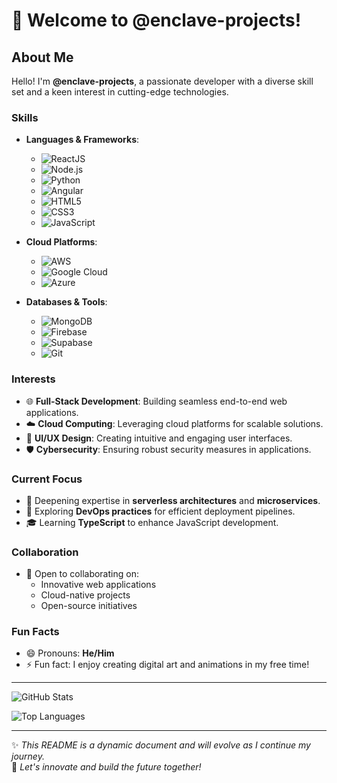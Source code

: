 # 👋 Welcome to @enclave-projects!

## About Me
Hello! I'm **@enclave-projects**, a passionate developer with a diverse skill set and a keen interest in cutting-edge technologies.

### Skills
- **Languages & Frameworks**:
  - ![ReactJS](https://img.shields.io/badge/-ReactJS-61DAFB?logo=react&logoColor=white)
  - ![Node.js](https://img.shields.io/badge/-Node.js-339933?logo=node.js&logoColor=white)
  - ![Python](https://img.shields.io/badge/-Python-3776AB?logo=python&logoColor=white)
  - ![Angular](https://img.shields.io/badge/-Angular-DD0031?logo=angular&logoColor=white)
  - ![HTML5](https://img.shields.io/badge/-HTML5-E34F26?logo=html5&logoColor=white)
  - ![CSS3](https://img.shields.io/badge/-CSS3-1572B6?logo=css3&logoColor=white)
  - ![JavaScript](https://img.shields.io/badge/-JavaScript-F7DF1E?logo=javascript&logoColor=black)

    
- **Cloud Platforms**:
  - ![AWS](https://img.shields.io/badge/-AWS-232F3E?logo=amazon-aws&logoColor=white)
  - ![Google Cloud](https://img.shields.io/badge/-Google%20Cloud-4285F4?logo=google-cloud&logoColor=white)
  - ![Azure](https://img.shields.io/badge/-Azure-0078D4?logo=microsoft-azure&logoColor=white)

- **Databases & Tools**:
  - ![MongoDB](https://img.shields.io/badge/-MongoDB-47A248?logo=mongodb&logoColor=white)
  - ![Firebase](https://img.shields.io/badge/-Firebase-FFCA28?logo=firebase&logoColor=black)
  - ![Supabase](https://img.shields.io/badge/-Supabase-3ECF8E?logo=supabase&logoColor=white)
  - ![Git](https://img.shields.io/badge/-Git-F05032?logo=git&logoColor=white)

### Interests
- 🌐 **Full-Stack Development**: Building seamless end-to-end web applications.
- ☁️ **Cloud Computing**: Leveraging cloud platforms for scalable solutions.
- 🎨 **UI/UX Design**: Creating intuitive and engaging user interfaces.
- 🛡️ **Cybersecurity**: Ensuring robust security measures in applications.

### Current Focus
- 🌱 Deepening expertise in **serverless architectures** and **microservices**.
- 🚀 Exploring **DevOps practices** for efficient deployment pipelines.
- 🎓 Learning **TypeScript** to enhance JavaScript development.

### Collaboration
- 💞️ Open to collaborating on:
  - Innovative web applications
  - Cloud-native projects
  - Open-source initiatives

### Fun Facts
- 😄 Pronouns: **He/Him**
- ⚡ Fun fact: I enjoy creating digital art and animations in my free time!

---

![GitHub Stats](https://github-readme-stats.vercel.app/api?username=enclave-projects&show_icons=true&theme=radical)

![Top Languages](https://github-readme-stats.vercel.app/api/top-langs/?username=enclave-projects&layout=compact&theme=radical)

---

✨ _This README is a dynamic document and will evolve as I continue my journey._  
🚀 _Let's innovate and build the future together!_
